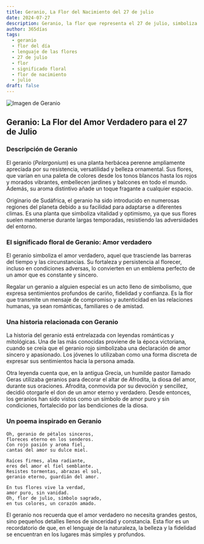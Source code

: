 ```yaml
---
title: Geranio, La Flor del Nacimiento del 27 de julio
date: 2024-07-27
description: Geranio, la flor que representa el 27 de julio, simboliza Amor verdadero. Descubre su fascinante historia, significado en el lenguaje de las flores y una poesía que celebra su belleza.
author: 365días
tags:
  - geranio
  - flor del día
  - lenguaje de las flores
  - 27 de julio
  - flor
  - significado floral
  - flor de nacimiento
  - julio
draft: false
---
```



![Imagen de Geranio](https://cdn.pixabay.com/photo/2022/06/25/15/54/cranesbill-7283721_640.jpg#center)


## Geranio: La Flor del Amor Verdadero para el 27 de Julio

### Descripción de Geranio

El geranio (_Pelargonium_) es una planta herbácea perenne ampliamente apreciada por su resistencia, versatilidad y belleza ornamental. Sus flores, que varían en una paleta de colores desde los tonos blancos hasta los rojos y morados vibrantes, embellecen jardines y balcones en todo el mundo. Además, su aroma distintivo añade un toque fragante a cualquier espacio.

Originario de Sudáfrica, el geranio ha sido introducido en numerosas regiones del planeta debido a su facilidad para adaptarse a diferentes climas. Es una planta que simboliza vitalidad y optimismo, ya que sus flores suelen mantenerse durante largas temporadas, resistiendo las adversidades del entorno.

### El significado floral de Geranio: Amor verdadero

El geranio simboliza el amor verdadero, aquel que trasciende las barreras del tiempo y las circunstancias. Su fortaleza y persistencia al florecer, incluso en condiciones adversas, lo convierten en un emblema perfecto de un amor que es constante y sincero.

Regalar un geranio a alguien especial es un acto lleno de simbolismo, que expresa sentimientos profundos de cariño, fidelidad y confianza. Es la flor que transmite un mensaje de compromiso y autenticidad en las relaciones humanas, ya sean románticas, familiares o de amistad.

### Una historia relacionada con Geranio

La historia del geranio está entrelazada con leyendas románticas y mitológicas. Una de las más conocidas proviene de la época victoriana, cuando se creía que el geranio rojo simbolizaba una declaración de amor sincero y apasionado. Los jóvenes lo utilizaban como una forma discreta de expresar sus sentimientos hacia la persona amada.

Otra leyenda cuenta que, en la antigua Grecia, un humilde pastor llamado Geras utilizaba geranios para decorar el altar de Afrodita, la diosa del amor, durante sus oraciones. Afrodita, conmovida por su devoción y sencillez, decidió otorgarle el don de un amor eterno y verdadero. Desde entonces, los geranios han sido vistos como un símbolo de amor puro y sin condiciones, fortalecido por las bendiciones de la diosa.

### Un poema inspirado en Geranio

```
Oh, geranio de pétalos sinceros,  
floreces eterno en los senderos.  
Con rojo pasión y aroma fiel,  
cantas del amor su dulce miel.  

Raíces firmes, alma radiante,  
eres del amor el fiel semblante.  
Resistes tormentas, abrazas el sol,  
geranio eterno, guardián del amor.  

En tus flores vive la verdad,  
amor puro, sin vanidad.  
Oh, flor de julio, símbolo sagrado,  
en tus colores, un corazón amado.  
```

El geranio nos recuerda que el amor verdadero no necesita grandes gestos, sino pequeños detalles llenos de sinceridad y constancia. Esta flor es un recordatorio de que, en el lenguaje de la naturaleza, la belleza y la fidelidad se encuentran en los lugares más simples y profundos.

